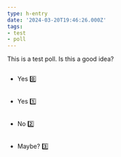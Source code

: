 ```yaml
---
type: h-entry
date: '2024-03-20T19:46:26.000Z'
tags:
- test
- poll
---
```


This is a test poll. Is this a good idea?

<ul class="poll">
	<li>Yes <open-heart href="https://corazon.sploot.com?id=https://benji.dog/notes/1710963986/" emoji="0️⃣">0️⃣</open-heart></li>
	<li>Yes <open-heart href="https://corazon.sploot.com?id=https://benji.dog/notes/1710963986/" emoji="1️⃣">1️⃣</open-heart></li>
	<li>No <open-heart href="https://corazon.sploot.com?id=https://benji.dog/notes/1710963986/" emoji="2️⃣">2️⃣</open-heart></li>
	<li>Maybe? <open-heart href="https://corazon.sploot.com?id=https://benji.dog/notes/1710963986/" emoji="3️⃣">3️⃣</open-heart></li>
</ul>

<style>
	ul li {
		padding: 1em 0;
	}
	.poll open-heart::after {
		padding-left: .5em;
	}
</style>
<script src="https://unpkg.com/open-heart-element" type="module"></script>
<script>
window.customElements.whenDefined('open-heart').then(() => {
  for (const oh of document.querySelectorAll('open-heart')) {
    oh.getCount()
  }
})
</script>